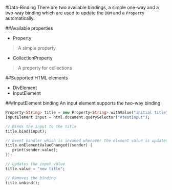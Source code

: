 #Data-Binding
There are two available bindings, a simple one-way and a two-way binding which are used to update the `DOM` and a `Property` automatically.

##Available properties
* Property<T>
> A simple property
* CollectionProperty<T extends Collection>
> A property for collections

##Supported HTML elements
* DivElement
* InputElement

###InputElement binding
An input element supports the two-way binding

```dart
Property<String> title = new Property<String>.withValue("initial title");
InputElement input = html.document.querySelector("#testInput");

// Binds the input to the title
title.bind(input);

// Event handler which is invoked whenever the element value is updated
title.onElementValueChanged((sender) {
   print(sender.value);
});

// Updates the input value
title.value = "new title";

// Removes the binding
title.unbind();
```